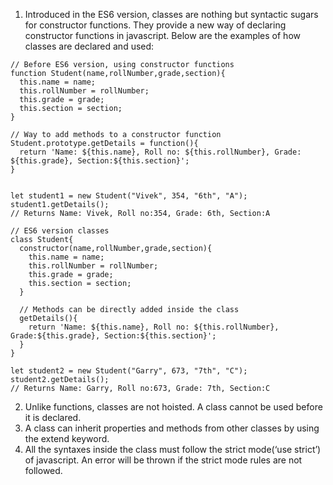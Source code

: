 1. Introduced in the ES6 version, classes are nothing but syntactic sugars for constructor functions. They provide a new way of declaring constructor functions in javascript.  Below are the examples of how classes are declared and used:
```
// Before ES6 version, using constructor functions
function Student(name,rollNumber,grade,section){
  this.name = name;
  this.rollNumber = rollNumber;
  this.grade = grade;
  this.section = section;
}

// Way to add methods to a constructor function
Student.prototype.getDetails = function(){
  return 'Name: ${this.name}, Roll no: ${this.rollNumber}, Grade: ${this.grade}, Section:${this.section}';
}


let student1 = new Student("Vivek", 354, "6th", "A");
student1.getDetails();
// Returns Name: Vivek, Roll no:354, Grade: 6th, Section:A

// ES6 version classes
class Student{
  constructor(name,rollNumber,grade,section){
    this.name = name;
    this.rollNumber = rollNumber;
    this.grade = grade;
    this.section = section;
  }

  // Methods can be directly added inside the class
  getDetails(){
    return 'Name: ${this.name}, Roll no: ${this.rollNumber}, Grade:${this.grade}, Section:${this.section}';
  }
}

let student2 = new Student("Garry", 673, "7th", "C");
student2.getDetails();
// Returns Name: Garry, Roll no:673, Grade: 7th, Section:C
```
2. Unlike functions, classes are not hoisted. A class cannot be used before it is declared.
3. A class can inherit properties and methods from other classes by using the extend keyword.
4. All the syntaxes inside the class must follow the strict mode(‘use strict’) of javascript. An error will be thrown if the strict mode rules are not followed. 
